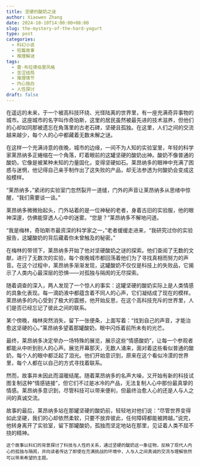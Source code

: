 ```yaml
---
title: 坚硬的酸奶之谜
author: Xiaowen Zhang
date: 2024-10-10T14:00:00+08:00
slug: the-mystery-of-the-hard-yogurt
type: post
categories:
  - 科幻小说
  - 短篇故事
  - 推理解谜
tags:
  - 雷·布拉德伯里风格
  - 苦涩结局
  - 推理情节
  - 内心独白
  - 人性探讨
draft: false
---
```


在遥远的未来，于一个被高科技环绕、光怪陆离的世界里，有一座充满奇异事物的城市。这座城市的名字叫作奇珀斯，这里的居民虽然被最先进的技术滋养，但他们的心却如同那被遗忘在角落里的古老石碑，坚硬且孤独。在这里，人们之间的交流越来越少，每个人的心中都藏着无数未解之谜。

在这样一个充满诗意的夜晚，城市的边缘，一间不为人知的实验室里，年轻的科学家莱昂纳多正蜷缩在一个角落，盯着眼前的这罐坚硬的酸奶出神。酸奶不像普通的酸奶，它像是被某种未知的力量固化，变得坚硬如石。莱昂纳多的眼神中充满了困惑与迷惘，他记得自己亲手制作出了这失败的产品，却无法参透为何酸奶会变成这般模样。

“莱昂纳多，”紧闭的实验室门忽然裂开一道缝，门外的声音让莱昂纳多从思绪中惊醒，“我们需要谈一谈。”

莱昂纳多微微抬起头，门外站着的是一位神秘的老者，身着古旧的实验服，他的眼神深邃，仿佛能穿透人心中的迷雾。“您是？”莱昂纳多不解地问道。

“我是梅林，奇珀斯市最资深的科学家之一，”老者缓缓走进来，“我研究过你的实验报告，这罐酸奶的背后藏着你未曾触及的秘密。”

在梅林的带领下，莱昂纳多开始了他对坚硬酸奶之谜的探索。他们查阅了无数的文献，进行了无数次的实验，每个夜晚城市都回荡着他们为了寻找真相而努力的声音。在这个过程中，莱昂纳多渐渐发现，这罐酸奶不仅仅是科技上的失败品，它揭示了人类内心最深层的恐惧——对孤独与隔阂的无尽探索。

随着调查的深入，两人发现了一个惊人的事实：这罐坚硬的酸奶实际上是人类情感的具象化表现。每一滴奶液中都蕴含着不同人的心声，它们凝结成了现在的模样。莱昂纳多的内心受到了极大的震撼，他开始反思，在这个高科技充斥的世界里，人们是否已经忘记了彼此之间的联系。

某个傍晚，梅林突然消失，留下一张便条，上面写着：“找到自己的声音，才能治愈这坚硬的心。”莱昂纳多望着那罐酸奶，眼中闪烁着前所未有的光芒。

最终，莱昂纳多决定举办一场特殊的展览，展示这些“情感酸奶”，让每一个参观者都能从中听到别人的心声。展览开幕那天，无数人涌来，面对着这些看似普通的酸奶，每个人的眼中都泛起了泪光。他们开始意识到，原来在这个看似冷漠的世界里，每个人都在以自己的方式寻找着联系。

然而，故事并未因此而温暖结尾。随着莱昂纳多的名声大噪，又开始有新的科技试图复制这种“情感链接”，但它们不过是冰冷的产品，无法复制人心中那份最真挚的情感。莱昂纳多意识到，尽管科技可以带来便利，但最终治愈人心的还是人与人之间的真诚交流。

故事的最后，莱昂纳多站在那罐坚硬的酸奶前，轻轻地对他们说：“尽管世界变得如此坚硬，我们的心却依然柔软，只要不放弃彼此，任何障碍都能被跨越。”说完，他转身离开了实验室，留下那罐酸奶，孤独而坚定地站在那里，见证着人类不屈不挠的精神。
```
这个故事以科幻的背景探讨了科技与人性的关系，通过坚硬的酸奶这一象征物，反映了现代人内心的孤独与隔阂，并向读者传达了即使在充满挑战的环境中，人与人之间真诚的交流与理解依然可以带来希望的主题。